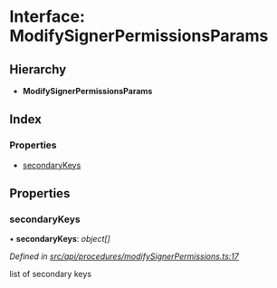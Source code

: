# Interface: ModifySignerPermissionsParams

## Hierarchy

* **ModifySignerPermissionsParams**

## Index

### Properties

* [secondaryKeys](modifysignerpermissionsparams.md#secondarykeys)

## Properties

###  secondaryKeys

• **secondaryKeys**: *object[]*

*Defined in [src/api/procedures/modifySignerPermissions.ts:17](https://github.com/PolymathNetwork/polymesh-sdk/blob/2a4e4111/src/api/procedures/modifySignerPermissions.ts#L17)*

list of secondary keys

